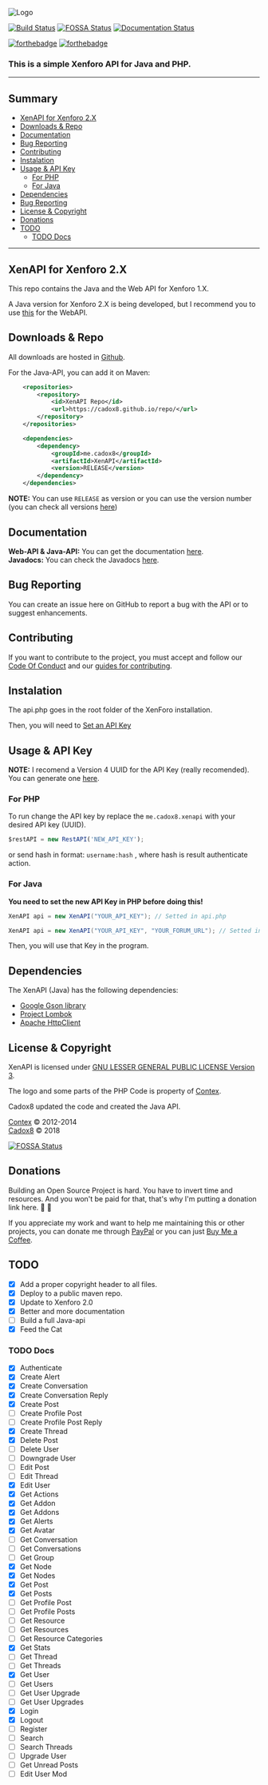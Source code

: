 ![Logo](docs/img/logo.png)

[![Build Status](https://travis-ci.org/cadox8/XenAPI.svg?branch=master)](https://travis-ci.org/cadox8/XenAPI)
[![FOSSA Status](https://app.fossa.io/api/projects/git%2Bgithub.com%2Fcadox8%2FXenAPI.svg?type=small)](https://app.fossa.io/projects/git%2Bgithub.com%2Fcadox8%2FXenAPI?ref=badge_small)
[![Documentation Status](https://readthedocs.org/projects/me.cadox8.xenapi/badge/?version=latest)](https://me.cadox8.xenapi.readthedocs.io/en/latest/?badge=latest)

[![forthebadge](https://forthebadge.com/images/badges/built-with-love.svg)](https://forthebadge.com)
[![forthebadge](https://forthebadge.com/images/badges/powered-by-oxygen.svg)](https://forthebadge.com)

### This is a simple Xenforo API for Java and PHP.
-----

## Summary
* [XenAPI for Xenforo 2.X](#me.cadox8.xenapi-for-xenforo-2x)
* [Downloads & Repo](#downloads--repo)
* [Documentation](#documentation)
* [Bug Reporting](#bug-reporting)
* [Contributing](#contributing)
* [Instalation](#installation)
* [Usage & API Key](#usage--api-key)
  - [For PHP](#for-php)
  - [For Java](#for-java)
* [Dependencies](#dependencies)
* [Bug Reporting](#bug-reporting)
* [License & Copyright](#license--copyright)
* [Donations](#donations)
* [TODO](#todo)
  - [TODO Docs](#todo-docs)
-----

## XenAPI for Xenforo 2.X
This repo contains the Java and the Web API for Xenforo 1.X.

A Java version for Xenforo 2.X is being developed, but I recommend you to use [this](https://xfrocks.com/resources/bd-api-for-xenforo-2-0.36/) for the WebAPI.

## Downloads & Repo
All downloads are hosted in [Github](https://github.com/cadox8/XenAPI/releases).

For the Java-API, you can add it on Maven:

```xml
    <repositories>
        <repository>
            <id>XenAPI Repo</id>
            <url>https://cadox8.github.io/repo/</url>
        </repository>
    </repositories>

    <dependencies>
        <dependency>
            <groupId>me.cadox8</groupId>
            <artifactId>XenAPI</artifactId>
            <version>RELEASE</version>
        </dependency>
    </dependencies>
```

**NOTE:** You can use ``RELEASE`` as version or you can use the version number (you can check all versions [here](https://github.com/cadox8/XenAPI/releases))

## Documentation
**Web-API & Java-API:** You can get the documentation [here](https://me.cadox8.xenapi.readthedocs.io/en/latest/).<br>
**Javadocs:** You can check the Javadocs [here](https://cadox8.github.io/XenAPI/javadocs).

## Bug Reporting
You can create an issue here on GitHub to report a bug with the API or to suggest enhancements.

## Contributing
If you want to contribute to the project, you must accept and follow our [Code Of Conduct](.github/CODE_OF_CONDUCT.md) and our [guides for contributing](.github/CONTRIBUTING.md).

## Instalation
The api.php goes in the root folder of the XenForo installation.

Then, you will need to [Set an API Key](#usage--api-key)

## Usage & API Key

**NOTE:** I recomend a Version 4 UUID for the API Key (really recomended). You can generate one [here](https://www.uuidgenerator.net).

### For PHP
To run change the API key by replace the ``me.cadox8.xenapi`` with your desired API key (UUID).
```javascript
$restAPI = new RestAPI('NEW_API_KEY');
```

or send hash in format: ``username:hash`` , where hash is result authenticate action.

### For Java
**You need to set the new API Key in PHP before doing this!**

```java
XenAPI api = new XenAPI("YOUR_API_KEY"); // Setted in api.php

XenAPI api = new XenAPI("YOUR_API_KEY", "YOUR_FORUM_URL"); // Setted in api.php / Must have http:// | https://
```

Then, you will use that Key in the program.

## Dependencies
The XenAPI (Java) has the following dependencies:
* [Google Gson library](https://mvnrepository.com/artifact/com.google.code.gson/gson)
* [Project Lombok](https://projectlombok.org)
* [Apache HttpClient](https://hc.apache.org)

## License & Copyright
XenAPI is licensed under [GNU LESSER GENERAL PUBLIC LICENSE Version 3](LICENSE.md).

The logo and some parts of the PHP Code is property of [Contex](https://github.com/Contex/XenAPI).

Cadox8 updated the code and created the Java API.

[Contex](https://github.com/Contex) © 2012-2014<br>
[Cadox8](https://cadox8.github.io) © 2018


[![FOSSA Status](https://app.fossa.io/api/projects/git%2Bgithub.com%2Fcadox8%2FXenAPI.svg?type=large)](https://app.fossa.io/projects/git%2Bgithub.com%2Fcadox8%2FXenAPI?ref=badge_large)

## Donations
Building an Open Source Project is hard. You have to invert time and resources. And you won't be paid for that, that's why I'm putting a donation link here. :money_with_wings: :money_with_wings:

If you appreciate my work and want to help me maintaining this or other projects, you can donate me through [PayPal](https://paypal.me/Cadox8) or you can just [Buy Me a Coffee](https://ko-fi.com/devcadox).

## TODO
* [x] Add a proper copyright header to all files.
* [x] Deploy to a public maven repo.
* [x] Update to Xenforo 2.0
* [x] Better and more documentation
* [ ] Build a full Java-api
* [x] Feed the Cat

### TODO Docs
* [x] Authenticate
* [x] Create Alert
* [x] Create Conversation
* [x] Create Conversation Reply
* [x] Create Post
* [ ] Create Profile Post
* [ ] Create Profile Post Reply
* [x] Create Thread
* [x] Delete Post
* [ ] Delete User
* [ ] Downgrade User
* [ ] Edit Post
* [ ] Edit Thread
* [x] Edit User
* [x] Get Actions
* [x] Get Addon
* [x] Get Addons
* [x] Get Alerts
* [x] Get Avatar
* [ ] Get Conversation
* [ ] Get Conversations
* [ ] Get Group
* [x] Get Node
* [x] Get Nodes
* [x] Get Post
* [x] Get Posts
* [ ] Get Profile Post
* [ ] Get Profile Posts
* [ ] Get Resource
* [ ] Get Resources
* [ ] Get Resource Categories
* [x] Get Stats
* [ ] Get Thread
* [ ] Get Threads
* [x] Get User
* [ ] Get Users
* [ ] Get User Upgrade
* [ ] Get User Upgrades
* [x] Login
* [x] Logout
* [ ] Register
* [ ] Search
* [ ] Search Threads
* [ ] Upgrade User
* [ ] Get Unread Posts
* [ ] Edit User Mod

